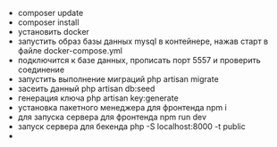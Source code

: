 
- composer update
- composer install
- установить docker 
- запустить образ базы данных mysql в контейнере, нажав старт в файле docker-compose.yml
- подключится к базе данных, прописать порт 5557 и проверить соединение
- запустить выполнение миграций php artisan migrate
- засеить данный php artisan db:seed
- генерация ключа php artisan key:generate
- установка пакетного менеджера для фронтенда npm i
- для запуска сервера для фронтенда npm run dev 
- запуск сервера для бекенда php -S localhost:8000 -t public
- 
